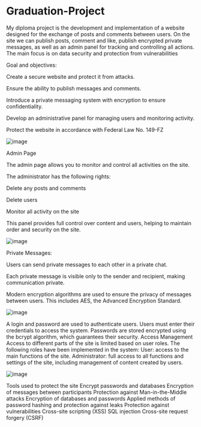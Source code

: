 # Graduation-Project
My diploma project is the development and implementation of a website designed for the exchange of posts and comments between users. On the site we can publish posts, comment and like, publish encrypted private messages, as well as an admin panel for tracking and controlling all actions. The main focus is on data security and protection from vulnerabilities

Goal and objectives:


Create a secure website and protect it from attacks.

Ensure the ability to publish messages and comments.

Introduce a private messaging system with encryption to ensure confidentiality.

Develop an administrative panel for managing users and monitoring activity.

Protect the website in accordance with Federal Law No. 149-FZ


![image](https://github.com/Elderbazy1/Graduation-Project/assets/129333030/44e8144e-fe3f-431d-b01b-3713ce007605)


Admin Page


The admin page allows you to monitor and control all activities on the site.

The administrator has the following rights:

Delete any posts and comments

Delete users

Monitor all activity on the site

This panel provides full control over content and users, helping to maintain order and security on the site.



![image](https://github.com/Elderbazy1/Graduation-Project/assets/129333030/375ba48f-78be-4a47-ad4d-6edede4c6cf1)


Private Messages:

Users can send private messages to each other in a private chat.

Each private message is visible only to the sender and recipient, making communication private.

Modern encryption algorithms are used to ensure the privacy of messages between users. This includes AES, the Advanced Encryption Standard.


![image](https://github.com/Elderbazy1/Graduation-Project/assets/129333030/5e41c1a5-5e07-462b-a9a9-49cdfa45d8dc)


A login and password are used to authenticate users. Users must enter their credentials to access the system. Passwords are stored encrypted using the bcrypt algorithm, which guarantees their security.
Access Management
Access to different parts of the site is limited based on user roles. The following roles have been implemented in the system:
User: access to the main functions of the site.
Administrator: full access to all functions and settings of the site, including management of content created by users.


![image](https://github.com/Elderbazy1/Graduation-Project/assets/129333030/e1967cad-e8ef-41ac-b8ef-9f8a3fef0179)


Tools used to protect the site
Encrypt passwords and databases
Encryption of messages between participants
Protection against Man-in-the-Middle attacks
Encryption of databases and passwords
Applied methods of password hashing and protection against leaks
Protection against vulnerabilities
Cross-site scripting (XSS)
SQL injection
Cross-site request forgery (CSRF)

